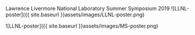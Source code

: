 Lawrence Livermore National Laboratory Summer Symposium 2019
![LLNL-poster]({{ site.baseurl }}assets/images/LLNL-poster.png)


![LLNL-poster]({{ site.baseurl }}assets/images/MS-poster.png)